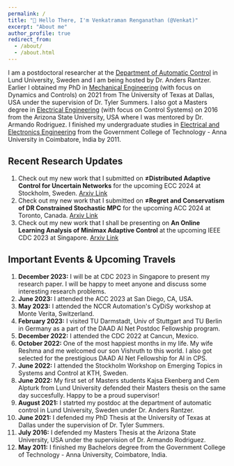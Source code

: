 ```yaml
---
permalink: /
title: "👋 Hello There, I'm Venkatraman Renganathan (@Venkat)"
excerpt: "About me"
author_profile: true
redirect_from: 
  - /about/
  - /about.html
---
```


I am a postdoctoral researcher at the [Department of Automatic Control](https://control.lth.se) in Lund University, Sweden and I am being hosted by Dr. Anders Rantzer. Earlier I obtained my PhD in [Mechanical Engineering](https://me.utdallas.edu) (with focus on Dynamics and Controls) on 2021 from The University of Texas at Dallas, USA under the supervision of Dr. Tyler Summers. I also got a Masters degree in [Electrical Engineering](https://ecee.engineering.asu.edu) (with focus on Control Systems) on 2016 from the Arizona State University, USA where I was mentored by Dr. Armando Rodriguez. I finished my undergraduate studies in [Electrical and Electronics Engineering](https://gct.ac.in/19/department-eee-about-department) from the Government College of Technology - Anna University in Coimbatore, India by 2011.

## Recent Research Updates
1. Check out my new work that I submitted on **≠Distributed Adaptive Control for Uncertain Networks** for the upcoming ECC 2024 at Stockholm, Sweden. [Arxiv Link](https://arxiv.org/pdf/2310.17364.pdf) 
1. Check out my new work that I submitted on **≠Regret and Conservatism of DR Constrained Stochastic MPC** for the upcoming ACC 2024 at Toronto, Canada. [Arxiv Link](https://arxiv.org/pdf/2309.12190.pdf)
1. Check out my new work that I shall be presenting on **An Online Learning Analysis of Minimax Adaptive Control** at the upcoming IEEE CDC 2023 at Singapore. [Arxiv Link](https://arxiv.org/pdf/2307.07268.pdf)

## Important Events & Upcoming Travels
1. **December 2023:** I will be at CDC 2023 in Singapore to present my research paper. I will be happy to meet anyone and discuss some interesting research problems.
1. **June 2023:** I attended the ACC 2023 at San Diego, CA, USA.
1. **May 2023:** I attended the NCCR Automation's CyDiSy workshop at Monte Verita, Switzerland.
1. **February 2023:** I visited TU Darmstadt, Univ of Stuttgart and TU Berlin in Germany as a part of the DAAD AI Net Postdoc Fellowship program.
1. **December 2022:** I attended the CDC 2022 at Cancun, Mexico.
1. **October 2022:** One of the most happiest months in my life. My wife Reshma and me welcomed our son Vishruth to this world. I also got selected for the prestigious DAAD AI Net Fellowship for AI in CPS.
1. **June 2022:** I attended the Stockholm Workshop on Emerging Topics in Systems and Control at KTH, Sweden.
1. **June 2022:** My first set of Masters students Kajsa Ekenberg and Cem Alpturk from Lund University defended their Masters thesis on the same day succesfully. Happy to be a proud supervisor!
1. **August 2021:** I statrted my postdoc at the department of automatic control in Lund University, Sweden under Dr. Anders Rantzer.
1. **June 2021:** I defended my PhD Thesis at the University of Texas at Dallas under the supervision of Dr. Tyler Summers.
1. **July 2016:** I defended my Masters Thesis at the Arizona State University, USA under the supervision of Dr. Armando Rodriguez.
1. **May 2011:** I finished my Bachelors degree from the Government College of Technology - Anna University, Coimbatore, India.
